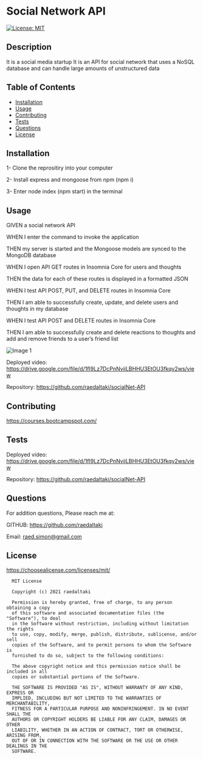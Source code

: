 # Social Network API

[![License: MIT](https://img.shields.io/badge/License-MIT-yellow.svg)](https://opensource.org/licenses/MIT)

  ## Description

  It is a social media startup
  It is an API for social network that uses a NoSQL database and can handle large amounts of unstructured data
  
  ## Table of Contents

  * [Installation](#installation)
  * [Usage](#usage)
  * [Contributing](#contributing)
  * [Tests](#tests)
  * [Questions](#questions)
  * [License](#license)


  ## Installation

  1- Clone the reprositiry into your computer

  2- Install express and mongoose from npm (npm i) 

  3- Enter node index (npm start) in the terminal 

    
  ## Usage

  GIVEN a social network API

  WHEN I enter the command to invoke the application

  THEN my server is started and the Mongoose models are synced to the MongoDB database

  WHEN I open API GET routes in Insomnia Core for users and thoughts

  THEN the data for each of these routes is displayed in a formatted JSON

  WHEN I test API POST, PUT, and DELETE routes in Insomnia Core

  THEN I am able to successfully create, update, and delete users and thoughts in my database

  WHEN I test API POST and DELETE routes in Insomnia Core

  THEN I am able to successfully create and delete reactions to thoughts and add and remove friends to a user’s friend list

  ![Image 1](./public/assets/images/.gif)
  
  Deployed video: https://drive.google.com/file/d/1fI9Lz7DcPnNviiLBHHU3EtOU3fkqy2ws/view

  
  Repository: https://github.com/raedaltaki/socialNet-API

  ## Contributing

  https://courses.bootcampspot.com/

  ## Tests

  Deployed video: https://drive.google.com/file/d/1fI9Lz7DcPnNviiLBHHU3EtOU3fkqy2ws/view
  
  Repository: https://github.com/raedaltaki/socialNet-API

  ## Questions

  For addition questions, Please reach me at:

  GITHUB: https://github.com/raedaltaki
  
  Email: raed.simon@gmail.com


  ## License
  
  https://choosealicense.com/licenses/mit/

  
      MIT License

      Copyright (c) 2021 raedaltaki
      
      Permission is hereby granted, free of charge, to any person obtaining a copy
      of this software and associated documentation files (the "Software"), to deal
      in the Software without restriction, including without limitation the rights
      to use, copy, modify, merge, publish, distribute, sublicense, and/or sell
      copies of the Software, and to permit persons to whom the Software is
      furnished to do so, subject to the following conditions:
      
      The above copyright notice and this permission notice shall be included in all
      copies or substantial portions of the Software.
      
      THE SOFTWARE IS PROVIDED "AS IS", WITHOUT WARRANTY OF ANY KIND, EXPRESS OR
      IMPLIED, INCLUDING BUT NOT LIMITED TO THE WARRANTIES OF MERCHANTABILITY,
      FITNESS FOR A PARTICULAR PURPOSE AND NONINFRINGEMENT. IN NO EVENT SHALL THE
      AUTHORS OR COPYRIGHT HOLDERS BE LIABLE FOR ANY CLAIM, DAMAGES OR OTHER
      LIABILITY, WHETHER IN AN ACTION OF CONTRACT, TORT OR OTHERWISE, ARISING FROM,
      OUT OF OR IN CONNECTION WITH THE SOFTWARE OR THE USE OR OTHER DEALINGS IN THE
      SOFTWARE.
      

  